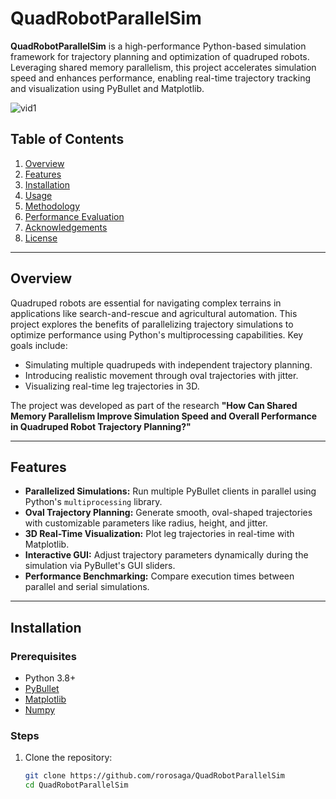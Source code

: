 # QuadRobotParallelSim

**QuadRobotParallelSim** is a high-performance Python-based simulation framework for trajectory planning and optimization of quadruped robots. Leveraging shared memory parallelism, this project accelerates simulation speed and enhances performance, enabling real-time trajectory tracking and visualization using PyBullet and Matplotlib.

![vid1](/img/vid1.gif)

## Table of Contents
1. [Overview](#overview)
2. [Features](#features)
3. [Installation](#installation)
4. [Usage](#usage)
5. [Methodology](#methodology)
6. [Performance Evaluation](#performance-evaluation)
7. [Acknowledgements](#acknowledgements)
8. [License](#license)

---

## Overview
Quadruped robots are essential for navigating complex terrains in applications like search-and-rescue and agricultural automation. This project explores the benefits of parallelizing trajectory simulations to optimize performance using Python's multiprocessing capabilities. Key goals include:
- Simulating multiple quadrupeds with independent trajectory planning.
- Introducing realistic movement through oval trajectories with jitter.
- Visualizing real-time leg trajectories in 3D.

The project was developed as part of the research **"How Can Shared Memory Parallelism Improve Simulation Speed and Overall Performance in Quadruped Robot Trajectory Planning?"**

---

## Features
- **Parallelized Simulations:** Run multiple PyBullet clients in parallel using Python's `multiprocessing` library.
- **Oval Trajectory Planning:** Generate smooth, oval-shaped trajectories with customizable parameters like radius, height, and jitter.
- **3D Real-Time Visualization:** Plot leg trajectories in real-time with Matplotlib.
- **Interactive GUI:** Adjust trajectory parameters dynamically during the simulation via PyBullet's GUI sliders.
- **Performance Benchmarking:** Compare execution times between parallel and serial simulations.

---

## Installation
### Prerequisites
- Python 3.8+
- [PyBullet](https://pypi.org/project/pybullet/)
- [Matplotlib](https://matplotlib.org/)
- [Numpy](https://numpy.org/)

### Steps
1. Clone the repository:
   ```bash
   git clone https://github.com/rorosaga/QuadRobotParallelSim
   cd QuadRobotParallelSim
